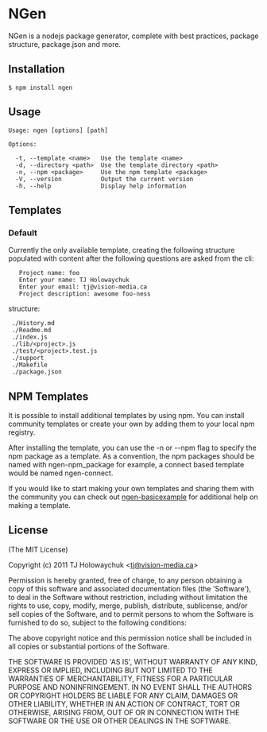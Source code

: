 
# NGen

 NGen is a nodejs package generator, complete with best practices, package structure, package.json and more.

## Installation

    $ npm install ngen

## Usage


    Usage: ngen [options] [path]

    Options:

      -t, --template <name>   Use the template <name>
      -d, --directory <path>  Use the template directory <path>
      -n, --npm <package>     Use the npm template <package>
      -V, --version           Output the current version
      -h, --help              Display help information


## Templates

### Default

 Currently the only available template, creating the following structure populated with content after the following questions are asked from the cli:

       Project name: foo
       Enter your name: TJ Holowaychuk
       Enter your email: tj@vision-media.ca
       Project description: awesome foo-ness

structure:
 
     ./History.md
     ./Readme.md
     ./index.js
     ./lib/<project>.js
     ./test/<project>.test.js
     ./support
     ./Makefile
     ./package.json

## NPM Templates

 It is possible to install additional templates by using npm. You can install community templates or create your own by adding them to your local npm registry.

 After installing the template, you can use the -n or --npm flag to specify the npm package as a template. As a convention, the npm packages should be named with ngen-npm_package for example, a connect based template would be named ngen-connect.

 If you would like to start making your own templates and sharing them with the community you can check out [ngen-basicexample](https://github.com/demetriusj/ngen-basicexample) for additional help on making a template.

## License 

(The MIT License)

Copyright (c) 2011 TJ Holowaychuk &lt;tj@vision-media.ca&gt;

Permission is hereby granted, free of charge, to any person obtaining
a copy of this software and associated documentation files (the
'Software'), to deal in the Software without restriction, including
without limitation the rights to use, copy, modify, merge, publish,
distribute, sublicense, and/or sell copies of the Software, and to
permit persons to whom the Software is furnished to do so, subject to
the following conditions:

The above copyright notice and this permission notice shall be
included in all copies or substantial portions of the Software.

THE SOFTWARE IS PROVIDED 'AS IS', WITHOUT WARRANTY OF ANY KIND,
EXPRESS OR IMPLIED, INCLUDING BUT NOT LIMITED TO THE WARRANTIES OF
MERCHANTABILITY, FITNESS FOR A PARTICULAR PURPOSE AND NONINFRINGEMENT.
IN NO EVENT SHALL THE AUTHORS OR COPYRIGHT HOLDERS BE LIABLE FOR ANY
CLAIM, DAMAGES OR OTHER LIABILITY, WHETHER IN AN ACTION OF CONTRACT,
TORT OR OTHERWISE, ARISING FROM, OUT OF OR IN CONNECTION WITH THE
SOFTWARE OR THE USE OR OTHER DEALINGS IN THE SOFTWARE.
